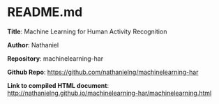 # README.md

**Title**:        Machine Learning for Human Activity Recognition

**Author**:       Nathaniel

**Repository**:   machinelearning-har

**Github Repo**:  https://github.com/nathanielng/machinelearning-har

**Link to compiled HTML document**: http://nathanielng.github.io/machinelearning-har/machinelearning.html
